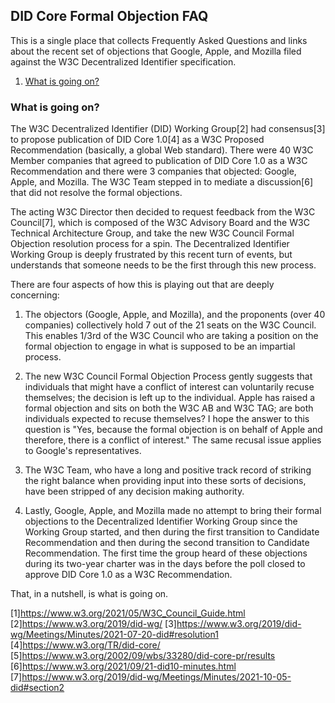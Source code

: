 ## DID Core Formal Objection FAQ

This is a single place that collects Frequently Asked Questions and
links about the recent set of objections that Google, Apple, and 
Mozilla filed against the W3C Decentralized Identifier specification.

1. [What is going on?](#what-is-going-on)

### What is going on?

The W3C Decentralized Identifier (DID) Working Group[2] had consensus[3] to
propose publication of DID Core 1.0[4] as a W3C Proposed Recommendation 
(basically, a global Web standard). There were 40 W3C Member companies that 
agreed to publication of DID Core 1.0 as a W3C Recommendation and there were 
3 companies that objected: Google, Apple, and Mozilla. The W3C Team stepped 
in to mediate a discussion[6] that did not resolve the formal objections.

The acting W3C Director then decided to request feedback from the W3C
Council[7], which is composed of the W3C Advisory Board and the W3C Technical
Architecture Group, and take the new W3C Council Formal Objection resolution
process for a spin. The Decentralized Identifier Working Group is deeply
frustrated by this recent turn of events, but understands that someone needs
to be the first through this new process.

There are four aspects of how this is playing out that are deeply concerning:

1. The objectors (Google, Apple, and Mozilla), and the proponents (over 40
companies) collectively hold 7 out of the 21 seats on the W3C Council. This
enables 1/3rd of the W3C Council who are taking a position on the formal
objection to engage in what is supposed to be an impartial process.

2. The new W3C Council Formal Objection Process gently suggests that
individuals that might have a conflict of interest can voluntarily recuse
themselves; the decision is left up to the individual. Apple has raised a
formal objection and sits on both the W3C AB and W3C TAG; are both individuals
expected to recuse themselves? I hope the answer to this question is "Yes,
because the formal objection is on behalf of Apple and therefore, there is a
conflict of interest." The same recusal issue applies to Google's representatives.

3. The W3C Team, who have a long and positive track record of striking the
right balance when providing input into these sorts of decisions, have been
stripped of any decision making authority.

4. Lastly, Google, Apple, and Mozilla made no attempt to bring their formal
objections to the Decentralized Identifier Working Group since the Working
Group started, and then during the first transition to Candidate
Recommendation and then during the second transition to Candidate
Recommendation. The first time the group heard of these objections during its
two-year charter was in the days before the poll closed to approve DID Core
1.0 as a W3C Recommendation.

That, in a nutshell, is what is going on.

[1]https://www.w3.org/2021/05/W3C_Council_Guide.html
[2]https://www.w3.org/2019/did-wg/
[3]https://www.w3.org/2019/did-wg/Meetings/Minutes/2021-07-20-did#resolution1
[4]https://www.w3.org/TR/did-core/
[5]https://www.w3.org/2002/09/wbs/33280/did-core-pr/results
[6]https://www.w3.org/2021/09/21-did10-minutes.html
[7]https://www.w3.org/2019/did-wg/Meetings/Minutes/2021-10-05-did#section2
